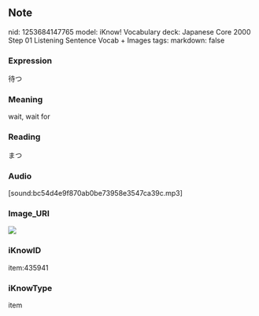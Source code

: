 ## Note
nid: 1253684147765
model: iKnow! Vocabulary
deck: Japanese Core 2000 Step 01 Listening Sentence Vocab + Images
tags: 
markdown: false

### Expression
待つ

### Meaning
wait, wait for

### Reading
まつ

### Audio
[sound:bc54d4e9f870ab0be73958e3547ca39c.mp3]

### Image_URI
<!DOCTYPE html>
<title></title>
<img src="346bb608be872c9066e8235cbf362327.jpg">



### iKnowID
item:435941

### iKnowType
item
